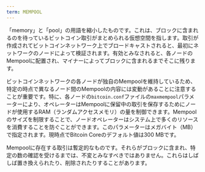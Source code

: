 ```yaml
---
term: MEMPOOL
---
```


「memory」と「pool」の用語を縮小したものです。これは、ブロックに含まれるのを待っているビットコイン取引がまとめられる仮想空間を指します。取引が作成されてビットコインネットワーク上でブロードキャストされると、最初にネットワークのノードによって検証されます。有効とみなされると、各ノードのMempoolに配置され、マイナーによってブロックに含まれるまでそこに残ります。

ビットコインネットワークの各ノードが独自のMempoolを維持しているため、特定の時点で異なるノード間のMempoolの内容には変動があることに注意することが重要です。特に、各ノードの`bitcoin.conf`ファイルの`maxmempool`パラメーターにより、オペレーターはMempoolに保留中の取引を保存するためにノードが使用するRAM（ランダムアクセスメモリ）の量を制御できます。Mempoolのサイズを制限することで、ノードオペレーターはシステム上で多くのリソースを消費することを防ぐことができます。このパラメーターはメガバイト（MB）で指定されます。現時点でBitcoin Coreのデフォルト値は300 MBです。

Mempoolに存在する取引は暫定的なものです。それらがブロックに含まれ、特定の数の確認を受けるまでは、不変とみなすべきではありません。これらはしばしば置き換えられたり、削除されたりすることがあります。